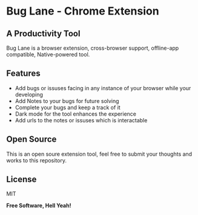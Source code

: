 # Bug Lane - Chrome Extension
## A Productivity Tool

Bug Lane is a browser extension, cross-browser support, offline-app compatible,
Native-powered tool.

## Features

- Add bugs or issuses facing in any instance of your browser while your developing
- Add Notes to your bugs for future solving
- Complete your bugs and keep a track of it
- Dark mode for the tool enhances the experience
- Add urls to the notes or issuses which is interactable

## Open Source

This is an open soure extension tool, feel free to submit your thoughts and works to this repository.

## License

MIT

**Free Software, Hell Yeah!**